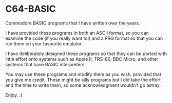 # C64-BASIC
Commodore BASIC programs that I have written over the years.

I have provided these programs in both an ASCII format, so you can examine the code (if you really want to!) and a PRG format so that you can run them on your favourite emulator.

I have deliberately designed these programs so that they can be ported with little effort onto systems such as Apple II, TRS-80, BBC Micro, and other systems that have BASIC interpreters.

You may use these programs and modify them as you wish, provided that you give me credit. These might be silly programs but I did take the effort and the time to write them, so some acknowledgment wouldn't go astray.

Enjoy. :)

